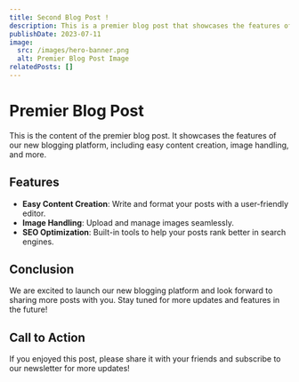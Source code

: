 ```yaml
---
title: Second Blog Post !
description: This is a premier blog post that showcases the features of our new blogging platform.
publishDate: 2023-07-11
image:
  src: /images/hero-banner.png
  alt: Premier Blog Post Image
relatedPosts: []
---
```


# Premier Blog Post

This is the content of the premier blog post. It showcases the features of our new blogging platform, including easy content creation, image handling, and more.

## Features

- **Easy Content Creation**: Write and format your posts with a user-friendly editor.
- **Image Handling**: Upload and manage images seamlessly.
- **SEO Optimization**: Built-in tools to help your posts rank better in search engines.

## Conclusion

We are excited to launch our new blogging platform and look forward to sharing more posts with you. Stay tuned for more updates and features in the future!

## Call to Action

If you enjoyed this post, please share it with your friends and subscribe to our newsletter for more updates!
